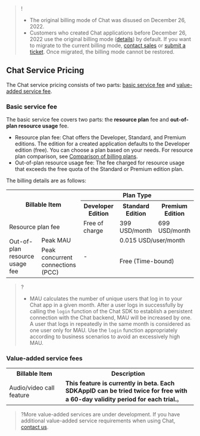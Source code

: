 ﻿> !
>- The original billing mode of Chat was disused on December 26, 2022.
>- Customers who created Chat applications before December 26, 2022 use the original billing mode ([details](https://www.tencentcloud.com/document/product/1047/52474)) by default. If you want to migrate to the current billing mode, [contact sales](https://www.tencentcloud.com/contact-us) or [submit a ticket](https://console.tencentcloud.com/workorder). Once migrated, the billing mode cannot be restored.
## Chat Service Pricing
The Chat service pricing consists of two parts: [basic service fee](#jc) and [value-added service fee](#zz).

### Basic service fee[](id:jc)
The basic service fee covers two parts: the **resource plan** fee and **out-of-plan resource usage** fee.
- Resource plan fee: Chat offers the Developer, Standard, and Premium editions. The edition for a created application defaults to the Developer edition (free). You can choose a plan based on your needs. For resource plan comparison, see [Comparison of billing plans](#tc).
- Out-of-plan resource usage fee: The fee charged for resource usage that exceeds the free quota of the Standard or Premium edition plan.


The billing details are as follows:

<table >
<tbody>
 <tr>
<th colspan="2" rowspan="2" >Billable Item</td>

<th colspan="3">Plan Type</td>
 </tr>
 <tr>
<th  >Developer Edition</td>
<th  >Standard Edition</td>
<th  >Premium Edition</td>
 </tr>
 <tr>
<td colspan="2" >Resource plan fee</td>

<td>Free of charge</td>
<td  >399 USD/month</td>
<td  >699 USD/month</td>
 </tr>
 <tr  >
<td rowspan="2" >Out-of-plan resource usage fee</td>
<td  >Peak MAU</td>
<td rowspan="2" >-</td>
<td colspan="2"  >0.015 USD/user/month</td>
 </tr>
 <tr>
<td  >Peak concurrent connections (PCC)</td>
<td colspan="2"> <strike></strike> Free (Time-bound)</td>
 </tr>
</tbody></table>

>?
>- MAU calculates the number of unique users that log in to your Chat app in a given month. After a user logs in successfully by calling the `login` function of the Chat SDK to establish a persistent connection with the Chat backend, MAU will be increased by one. A user that logs in repeatedly in the same month is considered as one user only for MAU. Use the `login` function appropriately according to business scenarios to avoid an excessively high MAU.

### Value-added service fees[](id:zz)

<table>
<tr>
<th width="30%">Billable Item</th>
<th width="70%">Description</th>
</tr><tr>
<tr>
<td>Audio/video call feature</td>
<td ><b>This feature is currently in beta. ​Each SDKAppID can be tried twice for free with a 60-day validity period for each trial.</b>。</td>
</tr></table>

>?More value-added services are under development. If you have additional value-added service requirements when using Chat, [contact us](https://www.tencentcloud.com/document/product/1047/41676).